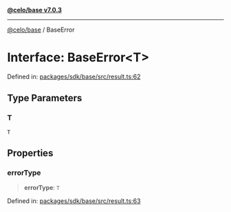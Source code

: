 [**@celo/base v7.0.3**](../README.md)

***

[@celo/base](../README.md) / BaseError

# Interface: BaseError\<T\>

Defined in: [packages/sdk/base/src/result.ts:62](https://github.com/celo-org/developer-tooling/blob/master/packages/sdk/base/src/result.ts#L62)

## Type Parameters

### T

`T`

## Properties

### errorType

> **errorType**: `T`

Defined in: [packages/sdk/base/src/result.ts:63](https://github.com/celo-org/developer-tooling/blob/master/packages/sdk/base/src/result.ts#L63)
